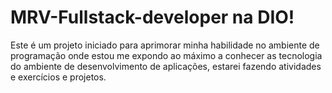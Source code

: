 ﻿# MRV-Fullstack-developer na DIO!

Este é um projeto iniciado para aprimorar minha habilidade no ambiente de programação onde estou me expondo ao máximo a conhecer as tecnologia do ambiente de desenvolvimento de aplicações, estarei fazendo atividades e exercícios e projetos.
